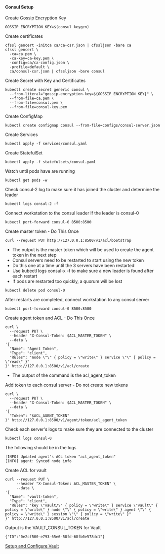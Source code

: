 #### Consul Setup
Create Gossip Encryption Key
```
GOSSIP_ENCRYPTION_KEY=$(consul keygen)
```
Create certificates
```
cfssl gencert -initca ca/ca-csr.json | cfssljson -bare ca
cfssl gencert \
  -ca=ca.pem \
  -ca-key=ca-key.pem \
  -config=ca/ca-config.json \
  -profile=default \
  ca/consul-csr.json | cfssljson -bare consul
```
Create Secret with Key and Certificates
```
kubectl create secret generic consul \
  --from-literal="gossip-encryption-key=${GOSSIP_ENCRYPTION_KEY}" \
  --from-file=ca.pem \
  --from-file=consul.pem \
  --from-file=consul-key.pem
```
Create ConfigMap
```
kubectl create configmap consul --from-file=configs/consul-server.json
```
Create Services
```
kubectl apply -f services/consul.yaml
```
Create StatefulSet
```
kubectl apply -f statefulsets/consul.yaml
```
Watch until pods have are running
```
kubectl get pods -w
```
Check consul-2 log to make sure it has joined the cluster and determine the leader
```
kubectl logs consul-2 -f
```
Connect workstation to the consul leader
If the leader is consul-0
```
kubectl port-forward consul-0 8500:8500
```
Create master token - Do This Once
```
curl --request PUT http://127.0.0.1:8500/v1/acl/bootstrap
```
 - The output is the master token which will be used to create the agent token in the next step</br>
 - Consul servers need to be restarted to start using the new token</br>
 - Do this one at a time until the 3 servers have been restarted</br>
 - Use kubectl logs consul-x -f to make sure a new leader is found after each restart</br>
 - If pods are restarted too quickly, a quorum will be lost</br>
```
kubectl delete pod consul-0
```

After restarts are completed, connect workstation to any consul server
```
kubectl port-forward consul-0 8500:8500
```
Create agent token and ACL - Do This Once
```
curl \
  --request PUT \
  --header "X-Consul-Token: $ACL_MASTER_TOKEN" \
  --data \
'{
  "Name": "Agent Token",
  "Type": "client",
  "Rules": "node \"\" { policy = \"write\" } service \"\" { policy = \"read\" }"
}' http://127.0.0.1:8500/v1/acl/create
```
 - The output of the command is the acl_agent_token

Add token to each consul server - Do not create new tokens
```
curl \
  --request PUT \
  --header "X-Consul-Token: $ACL_MASTER_TOKEN" \
  --data \
'{
  "Token": "$ACL_AGENT_TOKEN"
}' http://127.0.0.1:8500/v1/agent/token/acl_agent_token
```
Check each server's logs to make sure they are connected to the cluster
```
kubectl logs consul-0
```
The following should be in the logs
```
[INFO] Updated agent's ACL token "acl_agent_token"
[INFO] agent: Synced node info
```

Create ACL for vault
```
curl --request PUT \
     --header "X-Consul-Token: ACL_MASTER_TOKEN" \
     --data \
'{
  "Name": "vault-token",
  "Type": "client",
  "Rules": "key \"vault/\" { policy = \"write\" } service \"vault\" { policy = \"write\" } node \"\" { policy = \"write\" } agent \"\" { policy = \"write\" } session \"\" { policy = \"write\" }"
}' http://127.0.0.1:8500/v1/acl/create
```
Output is the VAULT_CONSUL_TOKEN for Vault
```
{"ID":"0e2cf500-e793-65e6-58fd-68fb0e578dc1"}
```

[Setup and Configure Vault](https://github.com/jsmickey/kubernetes-consul-vault/blob/master/docs/vault.md)
